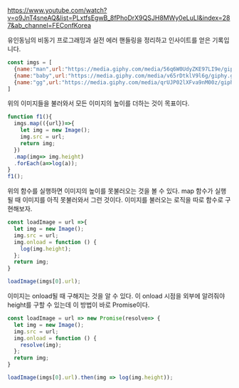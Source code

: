 https://www.youtube.com/watch?v=o9JnT4sneAQ&list=PLxtfsEgwB_8fPhoDrX9QSJH8MWy0eLuLI&index=287&ab_channel=FEConfKorea

유인동님의 비동기 프로그래밍과 실전 에러 핸들링을 정리하고 인사이트를 얻은 기록입니다.

```js
const imgs = [
  {name:"man",url:"https://media.giphy.com/media/56q6W0UdyZKE97LI9e/giphy.gif"},
  {name:"baby",url:"https://media.giphy.com/media/v65rDtklV9l6g/giphy.gif"},
  {name:"gg",url:"https://media.giphy.com/media/qrUJP02lXFva9nM00z/giphy.gif"}
]
```
위의 이미지들을 불러와서 모든 이미지의 높이를 더하는 것이 목표이다.

```js
function f1(){
  imgs.map(({url})=>{
    let img = new Image();
    img.src = url;
    return img;
  })
  .map(img=> img.height)
  .forEach(a=>log(a));
}
f1();
```
위의 함수를 실행하면 이미지의 높이를 못불러오는 것을 볼 수 있다. map 함수가 실행될 때 이미지를 아직 못불러와서 그런 것이다. 이미지를 불러오는 로직을 따로 함수로 구현해보자. 

```js
const loadImage = url =>{
  let img = new Image();
  img.src = url;
  img.onload = function () {
    log(img.height);
  };
  return img;
}

loadImage(imgs[0].url);
```

이미지는 onload될 때 구해지는 것을 알 수 있다. 이 onload 시점을 외부에 알려줘야 height를 구할 수 있는데 이 방법이 바로 Promise이다. 

```js
const loadImage = url => new Promise(resolve=> {
  let img = new Image();
  img.src = url;
  img.onload = function () {
    resolve(img);
  };
  return img;
}

loadImage(imgs[0].url).then(img => log(img.height));
```




